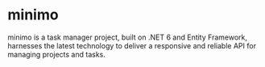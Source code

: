 # minimo
minimo is a task manager project, built on .NET 6 and Entity Framework, harnesses the latest technology to deliver a responsive and reliable API for managing projects and tasks.
